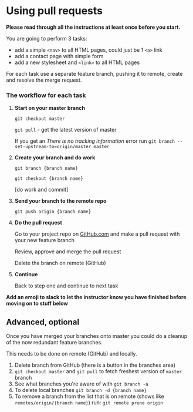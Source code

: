 # Using pull requests

**Please read through all the instructions at least once before you start.**

You are going to perform 3 tasks:

- add a simple `<nav>` to all HTML pages, could just be 1 `<a>` link
- add a contact page with simple form
- add a new stylesheet and `<link>` to all HTML pages

For each task use a separate feature branch, pushing it to remote, create and resolve the merge request.

### The workflow for each task

1) **Start on your master branch**

   `git checkout master`

   `git pull` - get the latest version of master
   
	If you get an _There is no tracking information_ error run `git branch --set-upstream-to=origin/master master`

1) **Create your branch and do work**

   `git branch {branch name}`

   `git checkout {branch name}`

    [do work and commit]

1) **Send your branch to the remote repo**

   `git push origin {branch name}`

1) **Do the pull request**

   Go to your project repo on [GitHub.com](https://github.com/) and make a pull request with your new feature branch

   Review, approve and merge the pull request
   
   Delete the branch on remote (GitHub)

1) **Continue**

	Back to step one and continue to next task

**Add an emoji to slack to let the instructor know you have finished before moving on to stuff below**	


## Advanced, optional 

Once you have merged your branches onto master you could do a cleanup of the now redundant feature branches.

This needs to be done on remote (GitHub) and locally.

1) Delete branch from GitHub (there is a button in the branches area)
1) `git checkout master` and `git pull` to fetch freshest version of `master` branch
1) See what branches you're aware of with `git branch -a`
1) To delete local branches `git branch -d {branch name}`
1) To remove a branch from the list that is on remote (shows like `remotes/origin/{branch name}`) run: `git remote prune origin`

